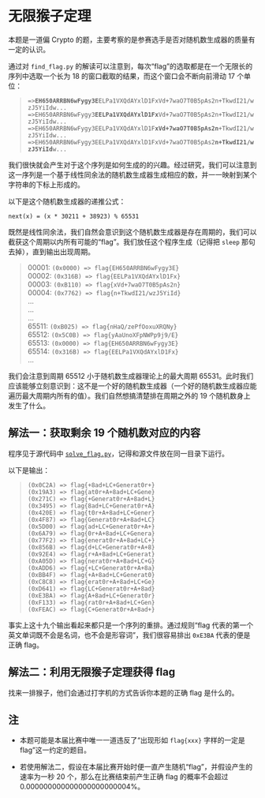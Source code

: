 # 无限猴子定理

本题是一道偏 Crypto 的题，主要考察的是参赛选手是否对随机数生成器的质量有一定的认识。

通过对 `find_flag.py` 的解读可以注意到，每次“flag”的选取都是在一个无限长的序列中选取一个长为 18 的窗口截取的结果，而这个窗口会不断向前滑动 17 个单位：

> `=>`**`EH650ARRBN6wFygy3E`**`ELPa1VXQdAYxlD1FxVd+7waO7T0B5pAs2n+TkwdI21/wzJ5YiIdw...`  
> `=>EH650ARRBN6wFygy3`**`EELPa1VXQdAYxlD1Fx`**`Vd+7waO7T0B5pAs2n+TkwdI21/wzJ5YiIdw...`  
> `=>EH650ARRBN6wFygy3EELPa1VXQdAYxlD1F`**`xVd+7waO7T0B5pAs2n`**`+TkwdI21/wzJ5YiIdw...`  
> `=>EH650ARRBN6wFygy3EELPa1VXQdAYxlD1FxVd+7waO7T0B5pAs2`**`n+TkwdI21/wzJ5YiId`**`w...`  

我们很快就会产生对于这个序列是如何生成的的兴趣。经过研究，我们可以注意到这一序列是一个基于线性同余法的随机数生成器生成相应的数，并一一映射到某个字符串的下标上形成的。

以下是这个随机数生成器的递推公式：

```plain
next(x) = (x * 30211 + 38923) % 65531
```

既然是线性同余法，我们自然会意识到这个随机数生成器是存在周期的，我们可以截获这个周期以内所有可能的“flag”。我们放任这个程序生成（记得把 `sleep` 那句去掉），直到输出出现周期。

> 00001: `(0x0000) => flag{EH650ARRBN6wFygy3E}`  
> 00002: `(0x316B) => flag{EELPa1VXQdAYxlD1Fx}`  
> 00003: `(0xB110) => flag{xVd+7waO7T0B5pAs2n}`  
> 00004: `(0x7762) => flag{n+TkwdI21/wzJ5YiId}`  
> ...  
> ...  
> ...  
> 65511: `(0xB025) => flag{nHaQ/zePfOoxuXRQNy}`  
> 65512: `(0x5C0B) => flag{yAaUnoXFpNWPp9j9/E}`  
> 65513: `(0x0000) => flag{EH650ARRBN6wFygy3E}`  
> 65514: `(0x316B) => flag{EELPa1VXQdAYxlD1Fx}`  
> ...  

我们会注意到周期 65512 小于随机数生成器理论上的最大周期 65531。此时我们应该能够立刻意识到：这不是一个好的随机数生成器（一个好的随机数生成器应能遍历最大周期内所有的值）。我们自然想搞清楚排在周期之外的 19 个随机数身上发生了什么。

## 解法一：获取剩余 19 个随机数对应的内容

程序见于源代码中 [`solve_flag.py`](src/solve_flag.py)，记得和源文件放在同一目录下运行。

以下是输出：

> `(0x0C2A) => flag{+8ad+LC+Generat0r+}`  
> `(0x19A3) => flag{at0r+A+8ad+LC+Gene}`  
> `(0x271C) => flag{+Generat0r+A+8ad+L}`  
> `(0x3495) => flag{8ad+LC+Generat0r+A}`  
> `(0x420E) => flag{t0r+A+8ad+LC+Gener}`  
> `(0x4F87) => flag{Generat0r+A+8ad+LC}`  
> `(0x5D00) => flag{ad+LC+Generat0r+A+}`  
> `(0x6A79) => flag{0r+A+8ad+LC+Genera}`  
> `(0x77F2) => flag{enerat0r+A+8ad+LC+}`  
> `(0x856B) => flag{d+LC+Generat0r+A+8}`  
> `(0x92E4) => flag{r+A+8ad+LC+Generat}`  
> `(0xA05D) => flag{nerat0r+A+8ad+LC+G}`  
> `(0xADD6) => flag{+LC+Generat0r+A+8a}`  
> `(0xBB4F) => flag{+A+8ad+LC+Generat0}`  
> `(0xC8C8) => flag{erat0r+A+8ad+LC+Ge}`  
> `(0xD641) => flag{LC+Generat0r+A+8ad}`  
> `(0xE3BA) => flag{A+8ad+LC+Generat0r}`  
> `(0xF133) => flag{rat0r+A+8ad+LC+Gen}`  
> `(0xFEAC) => flag{C+Generat0r+A+8ad+}`  

事实上这十九个输出看起来都只是一个序列的重排。通过规则“flag 代表的第一个英文单词既不会是名词，也不会是形容词”，我们很容易排出 `0xE3BA` 代表的便是正确 flag。

## 解法二：利用无限猴子定理获得 flag

找来一排猴子，他们会通过打字机的方式告诉你本题的正确 flag 是什么的。

## 注

* 本题可能是本届比赛中唯一一道违反了“出现形如 `flag{xxx}` 字样的一定是 flag”这一约定的题目。

* 若使用解法二，假设在本届比赛开始时便一直产生随机“flag”，并假设产生的速率为一秒 20 个，那么在比赛结束前产生正确 flag 的概率不会超过 0.000000000000000000000004%。
